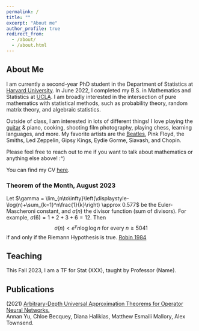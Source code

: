 ```yaml
---
permalink: /
title: ""
excerpt: "About me"
author_profile: true
redirect_from: 
  - /about/
  - /about.html
---
```

## About Me

I am currently a second-year PhD student in the Department of Statistics at [Harvard University](https://statistics.fas.harvard.edu/). In June 2022, I completed my B.S. in Mathematics and Statistics at [UCLA](https://ww3.math.ucla.edu/). I am broadly interested in the intersection of pure mathematics with statistical methods, such as probability theory, random matrix theory, and algebraic statistics.

Outside of class, I am interested in lots of different things! I love playing the [guitar](https://mattesmaili.github.io/files/guitar.png) & piano, cooking, shooting film photography, playing chess, learning languages, and more. My favorite artists are the [Beatles](https://open.spotify.com/playlist/07ZKf7841juhmGlI6LMfBd?si=4511ac89f1d14618), Pink Floyd, the Smiths, Led Zeppelin, Gipsy Kings, Eydie Gorme, Siavash, and Chopin.

Please feel free to reach out to me if you want to talk about mathematics or anything else above! :^)

You can find my CV [here](https://mattesmaili.github.io/files/Matthew_Resume.pdf).

### Theorem of the Month, August 2023

Let $\gamma = \lim_{n\to\infty}\left(\displaystyle-\log(n)+\sum_{k=1}^n\frac{1}{k}\right) \approx 0.577$ be the Euler-Mascheroni constant, and $\sigma(n)$ the divisor function (sum of divisors). For example, $\sigma(6) = 1 + 2 + 3 + 6 = 12$. Then $$\sigma(n) < e^{\gamma}n\log\log n \text{ for every } n \geq 5041$$ if and only if the Riemann Hypothesis is true. [Robin 1984](http://zakuski.utsa.edu/~jagy/Robin_1984.pdf)

## Teaching

This Fall 2023, I am a TF for Stat (XXX), taught by Professor (Name).

## Publications

(2021) [Arbitrary-Depth Universal Approximation Theorems for Operator Neural Networks.](https://arxiv.org/abs/2109.11354)  
Annan Yu, Chloe Becquey, Diana Halikias, Matthew Esmaili Mallory, Alex Townsend.

